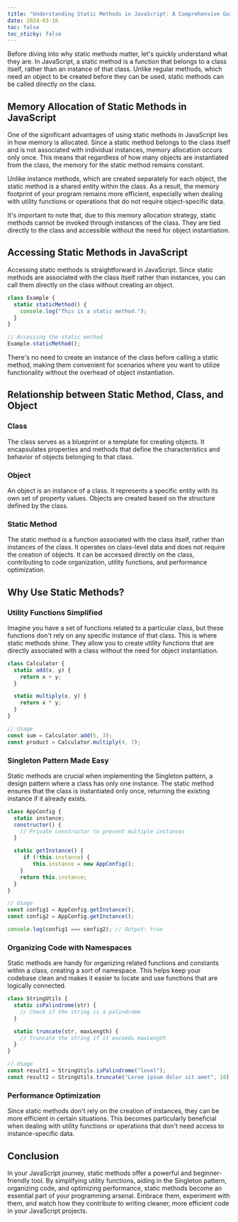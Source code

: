 ```yaml
---
title: "Understanding Static Methods in JavaScript: A Comprehensive Guide"
date: 2024-03-16
toc: false
toc_sticky: false
---
```


Before diving into why static methods matter, let's quickly understand what they are. In JavaScript, a static method is a function that belongs to a class itself, rather than an instance of that class. Unlike regular methods, which need an object to be created before they can be used, static methods can be called directly on the class.

## Memory Allocation of Static Methods in JavaScript

One of the significant advantages of using static methods in JavaScript lies in how memory is allocated. Since a static method belongs to the class itself and is not associated with individual instances, memory allocation occurs only once. This means that regardless of how many objects are instantiated from the class, the memory for the static method remains constant.

Unlike instance methods, which are created separately for each object, the static method is a shared entity within the class. As a result, the memory footprint of your program remains more efficient, especially when dealing with utility functions or operations that do not require object-specific data.

It's important to note that, due to this memory allocation strategy, static methods cannot be invoked through instances of the class. They are tied directly to the class and accessible without the need for object instantiation.

## Accessing Static Methods in JavaScript

Accessing static methods is straightforward in JavaScript. Since static methods are associated with the class itself rather than instances, you can call them directly on the class without creating an object.

```javascript
class Example {
  static staticMethod() {
    console.log("This is a static method.");
  }
}

// Accessing the static method
Example.staticMethod();
```

There's no need to create an instance of the class before calling a static method, making them convenient for scenarios where you want to utilize functionality without the overhead of object instantiation.

## Relationship between Static Method, Class, and Object

### Class
The class serves as a blueprint or a template for creating objects. It encapsulates properties and methods that define the characteristics and behavior of objects belonging to that class.

### Object
An object is an instance of a class. It represents a specific entity with its own set of property values. Objects are created based on the structure defined by the class.

### Static Method
The static method is a function associated with the class itself, rather than instances of the class. It operates on class-level data and does not require the creation of objects. It can be accessed directly on the class, contributing to code organization, utility functions, and performance optimization.

## Why Use Static Methods?

### Utility Functions Simplified

Imagine you have a set of functions related to a particular class, but these functions don't rely on any specific instance of that class. This is where static methods shine. They allow you to create utility functions that are directly associated with a class without the need for object instantiation.

```javascript
class Calculator {
  static add(x, y) {
    return x + y;
  }

  static multiply(x, y) {
    return x * y;
  }
}

// Usage
const sum = Calculator.add(5, 3);
const product = Calculator.multiply(4, 7);
```

### Singleton Pattern Made Easy

Static methods are crucial when implementing the Singleton pattern, a design pattern where a class has only one instance. The static method ensures that the class is instantiated only once, returning the existing instance if it already exists.

```javascript
class AppConfig {
  static instance;
  constructor() {
    // Private constructor to prevent multiple instances
  }

  static getInstance() {
     if (!this.instance) {
        this.instance = new AppConfig();
    }
    return this.instance;
  }
}

// Usage
const config1 = AppConfig.getInstance();
const config2 = AppConfig.getInstance();

console.log(config1 === config2); // Output: true
```

### Organizing Code with Namespaces

Static methods are handy for organizing related functions and constants within a class, creating a sort of namespace. This helps keep your codebase clean and makes it easier to locate and use functions that are logically connected.

```javascript
class StringUtils {
  static isPalindrome(str) {
    // Check if the string is a palindrome
  }

  static truncate(str, maxLength) {
    // Truncate the string if it exceeds maxLength
  }
}

// Usage
const result1 = StringUtils.isPalindrome("level");
const result2 = StringUtils.truncate("Lorem ipsum dolor sit amet", 10);
```

### Performance Optimization

Since static methods don't rely on the creation of instances, they can be more efficient in certain situations. This becomes particularly beneficial when dealing with utility functions or operations that don't need access to instance-specific data.

## Conclusion

In your JavaScript journey, static methods offer a powerful and beginner-friendly tool. By simplifying utility functions, aiding in the Singleton pattern, organizing code, and optimizing performance, static methods become an essential part of your programming arsenal. Embrace them, experiment with them, and watch how they contribute to writing cleaner, more efficient code in your JavaScript projects. 

